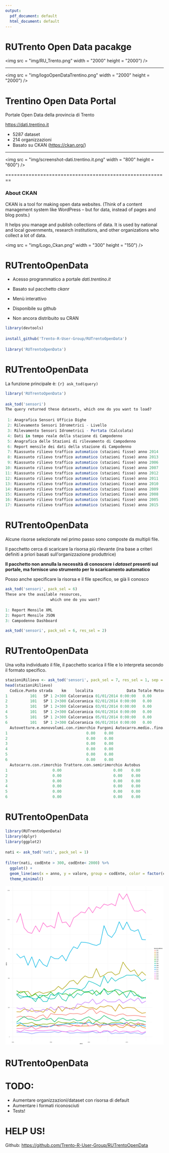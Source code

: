 ```yaml
---
output:
  pdf_document: default
  html_document: default
---
```

RUTrento Open Data pacakge
========================================================

<img src = "img/RU_Trento.png" width = "2000" height = "2000") />
***
<img src = "img/logoOpenDataTrentino.png" width = "2000" height = "2000") />

Trentino Open Data Portal
========================================================

Portale Open Data della provincia di Trento  


<https://dati.trentino.it>

- 5287 dataset
- 214 organizzazioni
- Basato su CKAN (<https://ckan.org/>)

***
<img src = "img/screenshot-dati.trentino.it.png" width = "800" height = "600") />



========================================================

### About CKAN

CKAN is a tool for making open data websites. (Think of a content management system like WordPress – but for data, instead of pages and blog posts.) 

It helps you manage and publish collections of data. It is used by national and local governments, research institutions, and other organizations who collect a lot of data.

<img src = "img/Logo_Ckan.png" width = "300" height = "150") />

RUTrentoOpenData
========================================================

- Acesso programmatico a portale _dati.trentino.it_
- Basato sul pacchetto _ckanr_
- Menù interattivo


- Disponibile su github
- Non ancora distribuito su CRAN



```r
library(devtools)

install_github('Trento-R-User-Group/RUTrentoOpenData')

library('RUTrentoOpenData')
```

RUTrentoOpenData
========================================================

La funzione principale è:
 `{r} ask_tod(query)`


```r
library('RUTrentoOpenData')

ask_tod('sensori')
The query returned these datasets, which one do you want to load? 

 1: Anagrafica Sensori Ufficio Dighe
 2: Rilevamento Sensori Idrometrici - Livello
 3: Rilevamento Sensori Idrometrici - Portata (Calcolata)
 4: Dati in tempo reale della stazione di Campodenno
 5: Anagrafica delle Stazioni di rilevamento di Campodenno
 6: Report mensile dei dati della stazione di Campodenno
 7: Riassunto rilievo traffico automatico (stazioni fisse) anno 2014
 8: Riassunto rilievo traffico automatico (stazioni fisse) anno 2013
 9: Riassunto rilievo traffico automatico (stazioni fisse) anno 2006
10: Riassunto rilievo traffico automatico (stazioni fisse) anno 2007
11: Riassunto rilievo traffico automatico (stazioni fisse) anno 2012
12: Riassunto rilievo traffico automatico (stazioni fisse) anno 2011
13: Riassunto rilievo traffico automatico (stazioni fisse) anno 2010
14: Riassunto rilievo traffico automatico (stazioni fisse) anno 2009
15: Riassunto rilievo traffico automatico (stazioni fisse) anno 2008
16: Riassunto rilievo traffico automatico (stazioni fisse) anno 2005
17: Riassunto rilievo traffico automatico (stazioni fisse) anno 2015
```


RUTrentoOpenData
========================================================

Alcune risorse selezionate nel primo passo sono composte da multipli file.

Il pacchetto cerca di scaricare la risorsa più rilevante (ina base a criteri definiti a priori basati sull'organizzazione produttrice)

__Il pacchetto non annulla la necessità di conoscere i _dataset_ presenti sul portale, ma fornisce uno strumento per lo scaricamento automatico__

Posso anche specificare la risorsa e il file specifico, se già li conosco


```r
ask_tod('sensori', pack_sel = 6)
These are the available resources,
                    which one do you want? 

1: Report Mensile XML
2: Report Mensile JSON
3: Campodenno Dashboard
```


```r
ask_tod('sensori', pack_sel = 6, res_sel = 2)
```


RUTrentoOpenData
========================================================

Una volta individuato il file, il pacchetto scarica il file e lo interpreta secondo il formato specifico.


```r
stazioniRilievo <- ask_tod('sensori', pack_sel = 7, res_sel = 1, sep = ',')
head(stazioniRilievo)
  Codice.Punto strada    km    localita               Data Totale Motocicli Autovetture.e.monovolumi
1          101   SP 1 2+300 Calceranica 01/01/2014 0:00:00   0.00      0.00                     0.00
2          101   SP 1 2+300 Calceranica 02/01/2014 0:00:00   0.00      0.00                     0.00
3          101   SP 1 2+300 Calceranica 03/01/2014 0:00:00   0.00      0.00                     0.00
4          101   SP 1 2+300 Calceranica 04/01/2014 0:00:00   0.00      0.00                     0.00
5          101   SP 1 2+300 Calceranica 05/01/2014 0:00:00   0.00      0.00                     0.00
6          101   SP 1 2+300 Calceranica 06/01/2014 0:00:00   0.00      0.00                     0.00
  Autovetture.e.monovolumi.con.rimorchio Furgoni Autocarro.medio..fino.a.8_7.m. Autocarro.grande..da.8_7.m.
1                                   0.00    0.00                           0.00                        0.00
2                                   0.00    0.00                           0.00                        0.00
3                                   0.00    0.00                           0.00                        0.00
4                                   0.00    0.00                           0.00                        0.00
5                                   0.00    0.00                           0.00                        0.00
6                                   0.00    0.00                           0.00                        0.00
  Autocarro.con.rimorchio Trattore.con.semirimorchio Autobus
1                    0.00                       0.00    0.00
2                    0.00                       0.00    0.00
3                    0.00                       0.00    0.00
4                    0.00                       0.00    0.00
5                    0.00                       0.00    0.00
6                    0.00                       0.00    0.00
```



RUTrentoOpenData
========================================================



```r
library(RUTrentoOpenData)
library(dplyr)
library(ggplot2)

nati <- ask_tod('nati', pack_sel = 1)

filter(nati, codEnte > 300, codEnte< 2000) %>% 
  ggplot() +
  geom_line(aes(x = anno, y = valore, group = codEnte, color = factor(codEnte)), size = 2) +
  theme_minimal()
```

![plot of chunk unnamed-chunk-6](Presentation-figure/unnamed-chunk-6-1.png)



RUTrentoOpenData
========================================================

# TODO:

- Aumentare organizzazioni/dataset con risorsa di default
- Aumentare i formati riconosciuti
- Tests!

# HELP US!

Github: <https://github.com/Trento-R-User-Group/RUTrentoOpenData>

